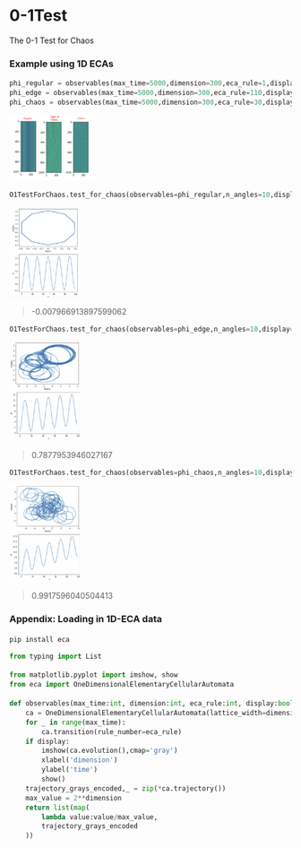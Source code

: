 # 0-1Test
The 0-1 Test for Chaos

### Example using 1D ECAs
```python
phi_regular = observables(max_time=5000,dimension=300,eca_rule=1,display=True)
phi_edge = observables(max_time=5000,dimension=300,eca_rule=110,display=True)
phi_chaos = observables(max_time=5000,dimension=300,eca_rule=30,display=True)
```
<img src="https://github.com/mohammedterryjack/0-1Test/blob/636398527aec8baa238c3ffed33b57d3ba0e7bf4/images/dynamics.png" width=30% height=30%>

```python
O1TestForChaos.test_for_chaos(observables=phi_regular,n_angles=10,display=True)
```

<img src="https://github.com/mohammedterryjack/0-1Test/blob/636398527aec8baa238c3ffed33b57d3ba0e7bf4/images/k_regular.png" width=25% height=25%>

> -0.007966913897599062

```python
O1TestForChaos.test_for_chaos(observables=phi_edge,n_angles=10,display=True)
```

<img src="https://github.com/mohammedterryjack/0-1Test/blob/636398527aec8baa238c3ffed33b57d3ba0e7bf4/images/k_edge.png" width=25% height=25%>

> 0.7877953946027167

```python
O1TestForChaos.test_for_chaos(observables=phi_chaos,n_angles=10,display=True)
```

<img src="https://github.com/mohammedterryjack/0-1Test/blob/636398527aec8baa238c3ffed33b57d3ba0e7bf4/images/k_chaos.png" width=25% height=25%>

> 0.9917596040504413

### Appendix: Loading in 1D-ECA data
```pip install eca```

```python
from typing import List

from matplotlib.pyplot import imshow, show 
from eca import OneDimensionalElementaryCellularAutomata

def observables(max_time:int, dimension:int, eca_rule:int, display:bool=False) -> List[float]:
    ca = OneDimensionalElementaryCellularAutomata(lattice_width=dimension)
    for _ in range(max_time):
        ca.transition(rule_number=eca_rule)
    if display:
        imshow(ca.evolution(),cmap='gray')
        xlabel('dimension')
        ylabel('time')
        show()
    trajectory_grays_encoded,_ = zip(*ca.trajectory())
    max_value = 2**dimension
    return list(map(
        lambda value:value/max_value,
        trajectory_grays_encoded
    ))
```
